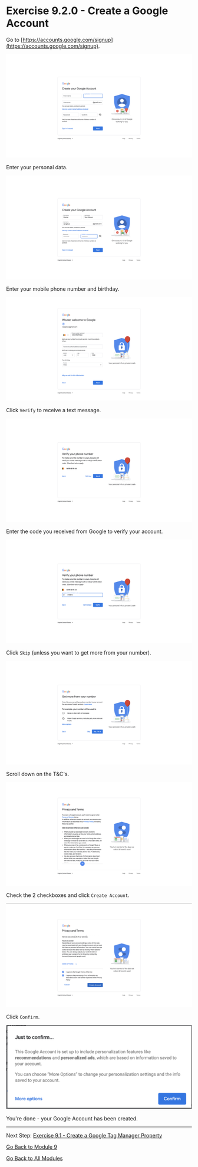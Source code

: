 # Exercise 9.2.0 - Create a Google Account

Go to [https://accounts.google.com/signup](https://accounts.google.com/signup).

![GTM Setup](./images/1.png)

Enter your personal data.

![GTM Setup](./images/2.png)

Enter your mobile phone number and birthday.

![GTM Setup](./images/3.png)

Click ``Verify`` to receive a text message.

![GTM Setup](./images/4.png)

Enter the code you received from Google to verify your account.

![GTM Setup](./images/5.png)

Click ``Skip`` (unless you want to get more from your number).

![GTM Setup](./images/6.png)

Scroll down on the T&C's.

![GTM Setup](./images/7.png)

Check the 2 checkboxes and click ``Create Account``.

![GTM Setup](./images/8.png)

Click ``Confirm``.

![GTM Setup](./images/9.png)

You're done - your Google Account has been created.

---

Next Step: [Exercise 9.1 - Create a Google Tag Manager Property](./ex1.md)

[Go Back to Module 9](./README.md)

[Go Back to All Modules](./../../README.md)
